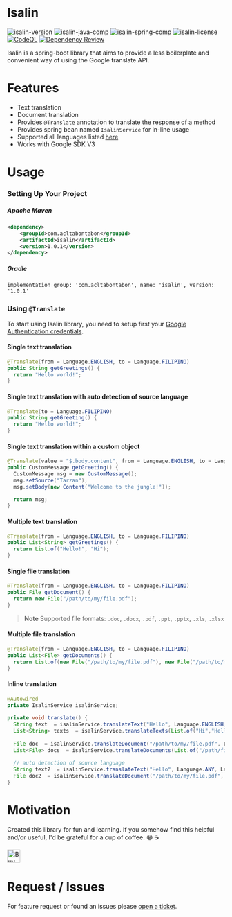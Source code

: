 # Isalin

![isalin-version](https://img.shields.io/badge/version-1.0.2-blue)
![isalin-java-comp](https://img.shields.io/badge/java-17%2B-blue)
![isalin-spring-comp](https://img.shields.io/badge/spring--boot-3.x-blue)
![isalin-license](https://img.shields.io/github/license/acltabontabon/isalin)
[![CodeQL](https://github.com/acltabontabon/isalin/actions/workflows/codeql.yml/badge.svg)](https://github.com/acltabontabon/isalin/actions/workflows/codeql.yml)
[![Dependency Review](https://github.com/acltabontabon/isalin/actions/workflows/dependency-review.yml/badge.svg)](https://github.com/acltabontabon/isalin/actions/workflows/dependency-review.yml)

Isalin is a spring-boot library that aims to provide a less boilerplate and convenient way of using the Google translate API.

# Features
- Text translation
- Document translation
- Provides `@Translate` annotation to translate the response of a method
- Provides spring bean named `IsalinService` for in-line usage
- Supported all languages listed [here](https://cloud.google.com/translate/docs/languages)
- Works with Google SDK V3

# Usage

### Setting Up Your Project
##### Apache Maven 
```xml
<dependency>
    <groupId>com.acltabontabon</groupId>
    <artifactId>isalin</artifactId>
    <version>1.0.1</version>
</dependency>
```

##### Gradle
```
implementation group: 'com.acltabontabon', name: 'isalin', version: '1.0.1'
```

### Using `@Translate`

To start using Isalin library, you need to setup first your [Google Authentication credentials](https://cloud.google.com/docs/authentication/provide-credentials-adc).

#### Single text translation
```java
@Translate(from = Language.ENGLISH, to = Language.FILIPINO)
public String getGreetings() {
  return "Hello world!";
}
```

#### Single text translation with auto detection of source language
```java
@Translate(to = Language.FILIPINO)
public String getGreeting() {
  return "Hello world!";
}
```

#### Single text translation within a custom object
```java
@Translate(value = "$.body.content", from = Language.ENGLISH, to = Language.FILIPINO)
public CustomMessage getGreeting() {
  CustomMessage msg = new CustomMessage();
  msg.setSource("Tarzan");
  msg.setBody(new Content("Welcome to the jungle!"));

  return msg;
}
```

#### Multiple text translation
```java
@Translate(from = Language.ENGLISH, to = Language.FILIPINO)
public List<String> getGreetings() {
  return List.of("Hello!", "Hi");
}
```

#### Single file translation
```java
@Translate(from = Language.ENGLISH, to = Language.FILIPINO)
public File getDocument() {
  return new File("/path/to/my/file.pdf");
}
```

> **Note**
> Supported file formats: `.doc`, `.docx`, `.pdf`, `.ppt`, `.pptx`, `.xls`, `.xlsx`

#### Multiple file translation
```java
@Translate(from = Language.ENGLISH, to = Language.FILIPINO)
public List<File> getDocuments() {
  return List.of(new File("/path/to/my/file.pdf"), new File("/path/to/my/file2.pdf"));
}
```


#### Inline translation
```java
@Autowired
private IsalinService isalinService;
    
private void translate() {
  String text  = isalinService.translateText("Hello", Language.ENGLISH, Language.FILIPINO);
  List<String> texts  = isalinService.translateTexts(List.of("Hi","Hello"), Language.ENGLISH, Language.FILIPINO);
  
  File doc  = isalinService.translateDocument("/path/to/my/file.pdf", Language.ENGLISH, Language.FILIPINO);
  List<File> docs  = isalinService.translateDocuments(List.of("/path/file.ppt","/path/file.pdf"), Language.ENGLISH, Language.FILIPINO);
  
  // auto detection of source language
  String text2  = isalinService.translateText("Hello", Language.ANY, Language.FILIPINO);
  File doc2  = isalinService.translateDocument("/path/to/my/file.pdf", Language.ANY, Language.FILIPINO);
}
 ```

# Motivation
Created this library for fun and learning. If you somehow find this helpful and/or useful, I'd be grateful for a cup of coffee. :grin: :coffee:


<a href='https://ko-fi.com/acltabontabon' target='_blank'><img style='height:30px;' src='https://az743702.vo.msecnd.net/cdn/kofi3.png?v=1' border='0' alt='Buy Me a Coffee at ko-fi.com'></a>

# Request / Issues
For feature request or found an issues please [open a ticket](https://github.com/acltabontabon/isalin/issues).
